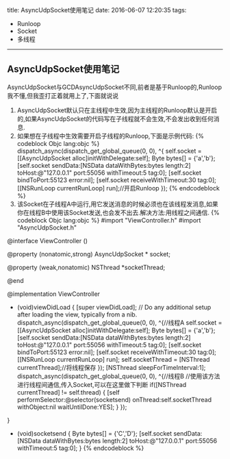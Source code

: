 title: AsyncUdpSocket使用笔记
date: 2016-06-07 12:20:35
tags:
- Runloop
- Socket
- 多线程
---

## AsyncUdpSocket使用笔记

AsyncUdpSocket与GCDAsyncUdpSocket不同,前者是基于Runloop的,Runloop我不懂,但我歪打正着就用上了,下面就说说
1. AsyncUdpSocket默认只在主线程中生效,因为主线程的Runloop默认是开启的,如果AsyncUdpSocket的代码写在子线程就不会生效,不会发出收到任何消息.
2. 如果想在子线程中生效需要开启子线程的Runloop,下面是示例代码:
{% codeblock Objc lang:objc %}
dispatch_async(dispatch_get_global_queue(0, 0), ^{
        self.socket = [[AsyncUdpSocket alloc]initWithDelegate:self];
        Byte bytes[] = {'a','b'};
        [self.socket sendData:[NSData dataWithBytes:bytes length:2] toHost:@"127.0.0.1" port:55056 withTimeout:5 tag:0];
        [self.socket bindToPort:55123 error:nil];
        [self.socket receiveWithTimeout:30 tag:0];
        [[NSRunLoop currentRunLoop] run];//开启Runloop
    });
{% endcodeblock %}
3. 该Socket在子线程A中运行,用它发送消息的时候必须也在该线程发消息,如果你在线程B中使用该Socket发送,也会发不出去.解决方法:用线程之间通信.
{% codeblock Objc lang:objc %}
#import "ViewController.h"
#import "AsyncUdpSocket.h"

@interface ViewController ()<AsyncUdpSocketDelegate>

@property (nonatomic,strong) AsyncUdpSocket * socket;

@property (weak,nonatomic) NSThread *socketThread;

@end

@implementation ViewController

- (void)viewDidLoad {
    [super viewDidLoad];
    // Do any additional setup after loading the view, typically from a nib.
    dispatch_async(dispatch_get_global_queue(0, 0), ^{//线程A
        self.socket = [[AsyncUdpSocket alloc]initWithDelegate:self];
        Byte bytes[] = {'a','b'};
        [self.socket sendData:[NSData dataWithBytes:bytes length:2] toHost:@"127.0.0.1" port:55056 withTimeout:5 tag:0];
        [self.socket bindToPort:55123 error:nil];
        [self.socket receiveWithTimeout:30 tag:0];
        [[NSRunLoop currentRunLoop] run];
        self.socketThread = [NSThread currentThread];//将线程保存
    });
    [NSThread sleepForTimeInterval:1];
    dispatch_async(dispatch_get_global_queue(0, 0), ^{//线程B
        //使用该方法进行线程间通信,传入Socket,可以在这里做下判断
        if([NSThread currentThread] != self.thread)
        {
            [self performSelector:@selector(socketsend) onThread:self.socketThread withObject:nil waitUntilDone:YES];
        }
    });
    
    
}
- (void)socketsend
{
    Byte bytes[] = {'C','D'};
    [self.socket sendData:[NSData dataWithBytes:bytes length:2] toHost:@"127.0.0.1" port:55056 withTimeout:5 tag:0];
}
{% endcodeblock %}